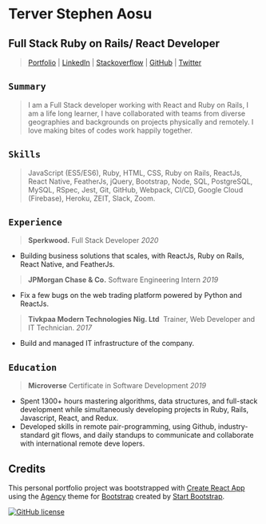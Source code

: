 # Terver Stephen Aosu

## Full Stack Ruby on Rails/ React Developer

>[Portfolio](https://my-website.terveraosu.now.sh/) | [LinkedIn](https://www.linkedin.com/in/terver-aosu/) | [Stackoverflow](https://stackoverflow.com/story/truetechcode) | [GitHub](https://github.com/truetechcode/) | [Twitter](https://twitter.com/truetech_code)

## `Summary`

> I am a Full Stack developer working with React and Ruby on Rails, I am a life long learner, 
I have collaborated with teams from diverse geographies and backgrounds on projects physically and remotely.
I love making bites of codes work happily together.

## `Skills`

> JavaScript (ES5/ES6), Ruby, HTML, CSS, Ruby on Rails, ReactJs, React Native, FeatherJs, jQuery, Bootstrap, Node, SQL, PostgreSQL, MySQL, RSpec, Jest, Git, GitHub, Webpack, CI/CD, Google Cloud (Firebase), Heroku, ZEIT, Slack, Zoom.

## `Experience`


> **Sperkwood.** ​Full Stack Developer *2020*
- Building business solutions that scales, with ReactJs, Ruby on Rails, React Native, and FeatherJs.

> **JPMorgan Chase & Co.** ​Software Engineering Intern *2019*
- Fix a few bugs on the web trading platform powered by Python and ReactJs.

> **Tivkpaa Modern Technologies Nig. Ltd** ​ Trainer, Web Developer and IT Technician. *2017*
- Build and managed IT infrastructure of the company.

## `Education`

> **Microverse**​ Certificate in Software Development *2019*

- Spent 1300+ hours mastering a​lgorithms, data structures, and full-stack development while simultaneously developing projects in Ruby, Rails, Javascript, React, and Redux.
- Developed skills in remote pair-programming, using Github, industry-standard git flows, and daily standups to communicate and collaborate with international remote deve​ lopers.

## Credits

  This personal portfolio project was bootstrapped with [Create React App](https://github.com/facebook/create-react-app) using the [Agency](https://startbootstrap.com/template-overviews/agency/) theme for [Bootstrap](http://getbootstrap.com/) created by [Start Bootstrap](http://startbootstrap.com/).

[![GitHub license](https://img.shields.io/badge/license-MIT-blue.svg)](https://raw.githubusercontent.com/BlackrockDigital/startbootstrap-agency/master/LICENSE)
